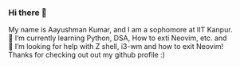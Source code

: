 ### Hi there 👋
<p>
  My name is Aayushman Kumar, and I am a sophomore at IIT Kanpur.<br>
  🌱 I’m currently learning Python, DSA, How to exti Neovim, etc. and<br>
  🤔 I’m looking for help with Z shell, i3-wm and how to exit Neovim!<br>
  Thanks for checking out out my github profile :)
</p>
<!--
**AayushmanKumar/AayushmanKumar** is a ✨ _special_ ✨ repository because its `README.md` (this file) appears on your GitHub profile.

Here are some ideas to get you started:

- 🔭 I’m currently working on ...
- 🌱 I’m currently learning ...
- 👯 I’m looking to collaborate on ...
- 🤔 I’m looking for help with ...
- 💬 Ask me about ...
- 📫 How to reach me: ...
- 😄 Pronouns: ...
- ⚡ Fun fact: ...
-->

